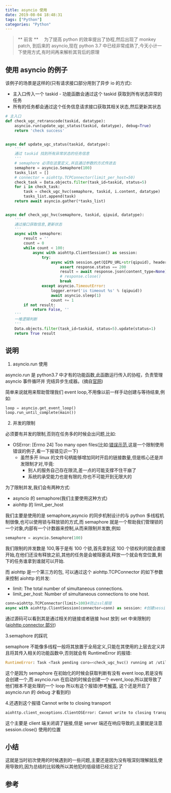 ```yaml
---
title: asyncio 使用
date: 2019-08-04 18:48:31
tags: ["Python"]
categories: "Python"
---
```


> ** 前言 **
　为了提高 python 的效率提出了协程,然后出现了 monkey patch, 到后来的 asyncio,现在 python 3.7 中已经非常成熟了,今天小计一下使用方式,有时间再来解析其背后的原理


## 使用 asyncio 的例子

该例子的场景是这样的(只有请求接口部分用到了异步 io 的方式):

- 主入口传入一个 taskid - 功能函数会通过这个 taskid 获取到所有状态异常的任务
- 所有的任务都会通过这个任务信息请求接口获取其相关状态,然后更新其状态

```python
# 主入口
def check_ugc_retranscode(taskid, datatype):
    asyncio.run(update_ugc_status(taskid, datatype), debug=True)
    return 'check success'


async def update_ugc_status(taskid, datatype):
    '''
    通过 taskid 找到所有异常状态的任务信息
    '''
    # semaphore 必须在这里定义,并且通过参数的方式传进去
    semaphore = asyncio.Semaphore(100)
    tasks_list = []
    # connector = aiohttp.TCPConnector(limit_per_host=50)
    check_task = Data.objects.filter(task_id=taskid, status=5)
    for i in check_task:
        task = check_ugc_hvc(semaphore, taskid, i.content, datatype)
        tasks_list.append(task)
    return await asyncio.gather(*tasks_list)


async def check_ugc_hvc(semaphore, taskid, qipuid, datatype):
    '''
    通过接口获取信息,更新状态
    '''
    async with semaphore:
        result = ''
        count = 0
        while count < 100:
            async with aiohttp.ClientSession() as session:
                try:
                    async with session.get(QIPU_URL+str(qipuid), headers=auth_header, timeout=5) as response:
                        assert response.status == 200
                        result = await response.json(content_type=None)
                        # response.close()
                        break
                except asyncio.TimeoutError:
                    logger.error('is timeout %s' % (qipuid))
                    await asyncio.sleep(1)
                    count += 1
        if not result:
            return False, ''
    '''
    一堆逻辑判断
    '''
    Data.objects.filter(task_id=taskid, status=5).update(status=1)
    return True result
```

## 说明

1. asyncio.run 使用

asyncio.run 是 python3.7 中才有的功能函数,此函数运行传入的协程，负责管理 asyncio 事件循环并 完结异步生成器。(摘自[官网](https://docs.python.org/zh-cn/3/library/asyncio-task.html#asyncio.run))

简单来说就用来帮助管理我们 event loop,不用像以前一样手动创建与等待结束,例如:

```python
loop = asyncio.get_event_loop()
loop.run_until_complete(main())
```

2. 并发的限制

必须要有并发的限制,否则在任务多的时候会出问题,比如:

- OSError: [Errno 24] Too many open files(比如:[错误示范](https://www.v2ex.com/t/439254),这是一个限制使用错误的例子,看一下报错见识一下)
    - 虽然多开 linux 的文件句柄能够增加同时开启的链接数量,但是核心还是并发限制才对,毕竟:
        - 别人的服务自己存在限流,差一点的可能支撑不住干崩了
        - 系统的承受能力也是有限的,你也不可能开到无限大的

为了限制并发,我们会有两种方式:

- asyncio 的 semaphore(我们主要使用这种方式)
- aiohttp 的 limit_per_host

我们主要是使用的是 semaphore,asyncio 的同步机制设计的与 python 多线程机制很像,也可以使用锁与释放锁的方式,而 semaphore 就是一个帮助我们管理锁的一个对象,内部有一个计数器来控制,从而来限制并发数,例如

```python
semaphore = asyncio.Semaphore(100)
```

我们限制的并发数是 100,等于是有 100 个锁,首先拿到这 100 个锁权利的就会直接开始,在他们还没有释放之前,其他的任务是会被阻塞调,释放一个就会有空位置,剩下的任务谁拿到谁就可以开始.

而 aiohttp 是一个第三方的包, 可以通过这个 aiohttp.TCPConnector 的如下参数来控制 aiohttp 的并发:

- limit: The total number of simultaneous connections.
- limit_per_host: Number of simultaneous connections to one host.

```python
conn=aiohttp.TCPConnector(limit=100)#防止ssl报错
async with aiohttp.ClientSession(connector=conn) as session: #创建session
```

通过源码可以看到其是通过相关的链接或者链接 host 放到 set 中来限制的([aiohttp connector 部分](https://github.com/aio-libs/aiohttp/blob/889b186daac0df8e75908cb43a555f4938c62f63///aiohttp/connector.py#L149:7))


3.semaphore 的踩坑

semaphore 不能像多线程一般将其放置于全局定义,只能在其使用的上层去定义并且将其传入相关的功能函数中,否则就会有 RuntimeError 的报错:

```python
RuntimeError: Task <Task pending coro=<check_ugc_hvc() running at /utils.py:504> cb=[gather.<locals>._done_callback() at /usr/lib/python3.7/asyncio/tasks.py:664] created at /usr/lib/python3.7/asyncio/tasks.py:719> got Future <Future pending> attached to a different loop 
```

这个是因为 semaphore 在初始化的时候会获取判断有没有 event loop,若是没有会创建一个,而 asyncio.run 在启动的时候会创建一个 event_loop,所以就导致了他们根本不是处理的一个 loop 所以有这个报错(参考[解答](https://www.oipapio.com/question-4921406), 这个还是开启了 asyncio.run 的 debug 才看到的)

4.还遇到这个报错 Cannot write to closing transport

```python
aiohttp.client_exceptions.ClientOSError: Cannot write to closing transport
```

这个主要是 client 端关闭调了链接,但是 server 端还在响应导致的,主要就是注意 session.close() 使用的位置



## 小结

这就是当时初次使用的时候遇到的一些问题,主要还是因为没有哦深刻理解就乱使用导致的,因为总结的比较晚所以其他犯的低级错已经忘记了

## 参考
